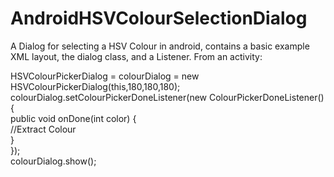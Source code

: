 AndroidHSVColourSelectionDialog
===============================

A Dialog for selecting a HSV Colour in android, contains a basic example XML layout, the dialog class, and a Listener.
From an activity:   

HSVColourPickerDialog = colourDialog = new HSVColourPickerDialog(this,180,180,180); 
colourDialog.setColourPickerDoneListener(new ColourPickerDoneListener() {	
	public void onDone(int color) { 			
		//Extract Colour 			
    	} 			
});  
colourDialog.show();
